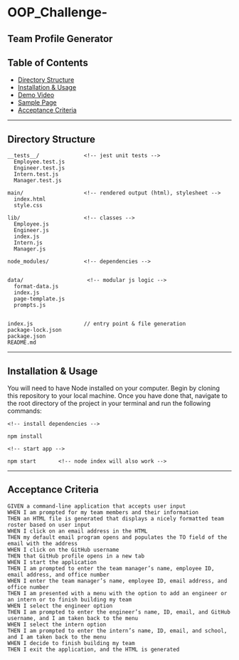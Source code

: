 # OOP_Challenge-
## Team Profile Generator

## Table of Contents

- [Directory Structure](#Directory-Structure)
- [Installation & Usage](#Installation-&-Usage)
- [Demo Video](#Demo-Video)
- [Sample Page](#Sample-Page)
- [Acceptance Criteria](#Acceptance-Criteria)

---

## Directory Structure

```
__tests__/              <!-- jest unit tests -->
  Employee.test.js
  Engineer.test.js
  Intern.test.js
  Manager.test.js

main/                   <!-- rendered output (html), stylesheet -->
  index.html
  style.css

lib/                    <!-- classes -->
  Employee.js
  Engineer.js
  index.js
  Intern.js
  Manager.js

node_modules/           <!-- dependencies -->


data/                    <!-- modular js logic -->
  format-data.js
  index.js
  page-template.js
  prompts.js


index.js                // entry point & file generation
package-lock.json
package.json
README.md

```

---

## Installation & Usage

You will need to have Node installed on your computer. Begin by cloning this repository to your local machine. Once you have done that, navigate to the root directory of the project in your terminal and run the following commands:

```
<!-- install dependencies -->

npm install

<!-- start app -->

npm start       <!-- node index will also work -->
```

---

## Acceptance Criteria

```
GIVEN a command-line application that accepts user input
WHEN I am prompted for my team members and their information
THEN an HTML file is generated that displays a nicely formatted team roster based on user input
WHEN I click on an email address in the HTML
THEN my default email program opens and populates the TO field of the email with the address
WHEN I click on the GitHub username
THEN that GitHub profile opens in a new tab
WHEN I start the application
THEN I am prompted to enter the team manager’s name, employee ID, email address, and office number
WHEN I enter the team manager’s name, employee ID, email address, and office number
THEN I am presented with a menu with the option to add an engineer or an intern or to finish building my team
WHEN I select the engineer option
THEN I am prompted to enter the engineer’s name, ID, email, and GitHub username, and I am taken back to the menu
WHEN I select the intern option
THEN I am prompted to enter the intern’s name, ID, email, and school, and I am taken back to the menu
WHEN I decide to finish building my team
THEN I exit the application, and the HTML is generated
```
